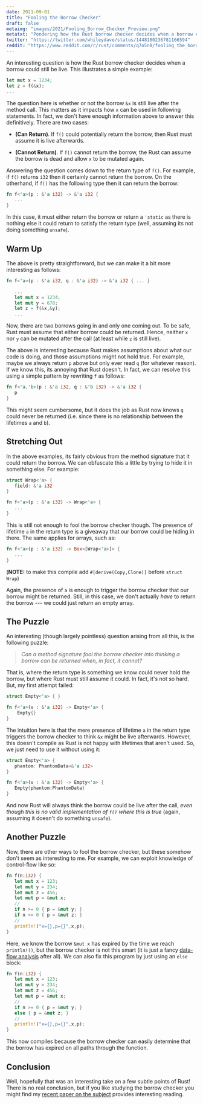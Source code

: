 ```yaml
---
date: 2021-09-01
title: "Fooling the Borrow Checker"
draft: false
metaimg: "images/2021/Fooling_Borrow_Checker_Preview.png"
metatxt: "Pondering how the Rust borrow checker decides when a borrow could still be live"
twitter: "https://twitter.com/whileydave/status/1448180236781166594"
reddit: "https://www.reddit.com/r/rust/comments/q7o5n8/fooling_the_borrow_checker/"
---
```


An interesting question is how the Rust borrow checker decides when a
borrow could still be live.  This illustrates a simple example:

```Rust
let mut x = 1234;
let z = f(&x);
...
```

The question here is whether or not the borrow `&x` is still live
after the method call.  This matters as it impacts how `x` can be used
in following statements.  In fact, we don't have enough information
above to answer this definitively.  There are two cases:

   * **(Can Return)**.  If `f()` could potentially return the borrow,
       then Rust must assume it is live afterwards.
   
   * **(Cannot Return)**.  If `f()` cannot return the borrow, the Rust
       can assume the borrow is dead and allow `x` to be mutated
       again.

Answering the question comes down to the return type of `f()`.  For
example, if `f()` returns `i32` then it certainly cannot return the
borrow.  On the otherhand, if `f()` has the following type then it can
return the borrow:

```Rust
fn f<'a>(p : &'a i32) -> &'a i32 { 
   ... 
}
```

In this case, it must either return the borrow or return a `'static`
as there is nothing else it could return to satisfy the return type
(well, assuming its not doing something `unsafe`).

## Warm Up

The above is pretty straightforward, but we can make it a bit more
interesting as follows:

```Rust
fn f<'a>(p : &'a i32, q : &'a i32) -> &'a i32 { ... }

   ...
   let mut x = 1234;
   let mut y = 678;
   let z = f(&x,&y);
   ...
```

Now, there are two borrows going in and only one coming out.  To be
safe, Rust must assume that either borrow could be returned.  Hence,
neither `x` nor `y` can be mutated after the call (at least while `z`
is still live).

The above is interesting because Rust makes assumptions about what our
code is doing, and those assumptions might not hold true.  For
example, maybe we always return `p` above but only ever read `q` (for
whatever reason).  If we know this, its annoying that Rust doesn't.
In fact, we can resolve this using a simple pattern by rewriting `f`
as follows:

```Rust
fn f<'a,'b>(p : &'a i32, q : &'b i32) -> &'a i32 { 
   p 
}
```

This might seem cumbersome, but it does the job as Rust now knows `q`
could never be returned (i.e. since there is no relationship between
the lifetimes `a` and `b`).

## Stretching Out

In the above examples, its fairly obvious from the method signature
that it could return the borrow.  We can obfuscate this a little by
trying to hide it in something else.  For example:

```Rust
struct Wrap<'a> { 
   field: &'a i32 
}

fn f<'a>(p : &'a i32) -> Wrap<'a> { 
   ... 
}
```

This is still not enough to fool the borrow checker though.  The
presence of lifetime `a` in the return type is a giveaway that our
borrow could be hiding in there.  The same applies for arrays, such
as:


```Rust
fn f<'a>(p : &'a i32) -> Box<[Wrap<'a>]> { 
   ... 
}
```

(**NOTE:** to make this compile add `#[derive(Copy,Clone)]` before
`struct Wrap`)

Again, the presence of `a` is enough to trigger the borrow checker
that our borrow might be returned.  Still, in this case, we don't
actually _have_ to return the borrow --- we could just return an empty
array.

## The Puzzle

An interesting (though largely pointless) question arising from all
this, is the following puzzle:

> _Can a method signature fool the borrow checker into thinking a
> borrow can be returned when, in fact, it cannot?_

That is, where the return type is something we know could never hold
the borrow, but where Rust must still assume it could.  In fact, it's
not so hard.  But, my first attempt failed:

```Rust
struct Empty<'a> { }

fn f<'a>(v : &'a i32) -> Empty<'a> {
    Empty{}
}
```

The intuition here is that the mere presence of lifetime `a` in the
return type triggers the borrow checker to think `&x` might be live
afterwards.  However, this doesn't compile as Rust is not happy with
lifetimes that aren't used.  So, we just need to use it without using
it:

```Rust
struct Empty<'a> { 
   phantom: PhantomData<&'a i32> 
}

fn f<'a>(v : &'a i32) -> Empty<'a> {
   Empty{phantom:PhantomData}
}
```

And now Rust will always think the borrow could be live after the
call, _even though this is no valid implementation of `f()` where this
is true_ (again, assuming it doesn't do something `unsafe`).

## Another Puzzle

Now, there are other ways to fool the borrow checker, but these
somehow don't seem as interesting to me.  For example, we can exploit
knowledge of control-flow like so:

```Rust
fn f(n:i32) {
   let mut x = 123;
   let mut y = 234;
   let mut z = 456;
   let mut p = &mut x;
   //
   if n >= 0 { p = &mut y; } 
   if n <= 0 { p = &mut z; } 
   //
   println!("x={},p={}",x,p);
}
```

Here, we know the borrow `&mut x` has expired by the time we reach
`println!()`, but the borrow checker is not this smart (it is just a
fancy [data-flow
analysis](https://en.wikipedia.org/wiki/Data-flow_analysis) after
all).  We can also fix this program by just using an `else` block:

```Rust
fn f(n:i32) {
   let mut x = 123;
   let mut y = 234;
   let mut z = 456;
   let mut p = &mut x;
   //
   if n >= 0 { p = &mut y; } 
   else { p = &mut z; } 
   //
   println!("x={},p={}",x,p);
}
```

This now compiles because the borrow checker can easily determine that
the borrow has expired on all paths through the function.

## Conclusion

Well, hopefully that was an interesting take on a few subtle points of
Rust!  There is no real conclusion, but if you like studying the
borrow checker you might find my [recent paper on the
subject](https://whileydave.com/publications/pea21_toplas/) provides
interesting reading.

